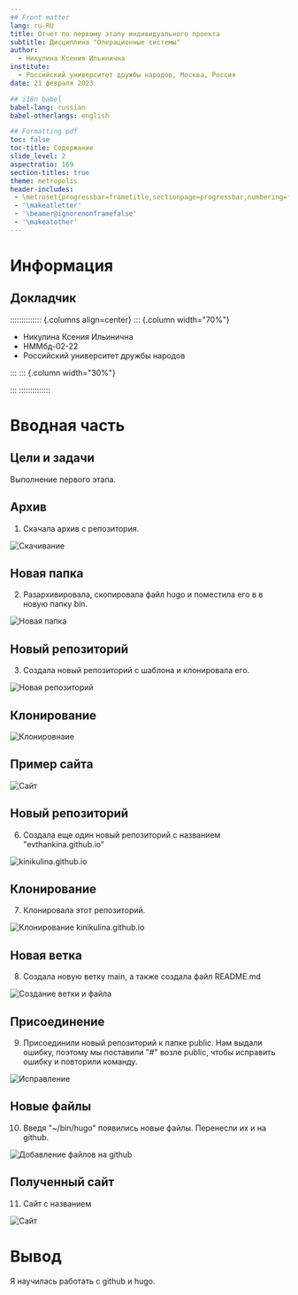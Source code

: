 ```yaml
---
## Front matter
lang: ru-RU
title: Отчет по первому этапу индивидуального проекта
subtitle: Дисциплина "Операционные системы"
author:
  - Никулина Ксения Ильинична
institute:
  - Российский университет дружбы народов, Москва, Россия
date: 21 февраля 2023

## i18n babel
babel-lang: russian
babel-otherlangs: english

## Formatting pdf
toc: false
toc-title: Содержание
slide_level: 2
aspectratio: 169
section-titles: true
theme: metropolis
header-includes:
 - \metroset{progressbar=frametitle,sectionpage=progressbar,numbering=fraction}
 - '\makeatletter'
 - '\beamer@ignorenonframefalse'
 - '\makeatother'
---
```


# Информация

## Докладчик

:::::::::::::: {.columns align=center}
::: {.column width="70%"}

  * Никулина Ксения Ильинична
  * НММбд-02-22
  * Российский университет дружбы народов
  

:::
::: {.column width="30%"}


:::
::::::::::::::

# Вводная часть

## Цели и задачи

Выполнение первого этапа.

## Архив

1. Скачала архив с репозитория. 

![Скачивание](./image/1.png)

## Новая папка

2. Разархивировала, скопировала файл hugo и поместила его в в новую папку bin. 

![Новая папка](./image/2.png)

## Новый репозиторий

3. Создала новый репозиторий с шаблона и клонировала его.

![Новая репозиторий](./image/3.png)

## Клонирование

![Клонировнаие](./image/4_.png)


## Пример сайта

![Сайт](./image/6.png)

## Новый репозиторий

6. Создала еще один новый репозиторий с названием "evthankina.github.io" 

![kinikulina.github.io](./image/3_.png)

## Клонирование

7. Клонировала этот репозиторий.

![Клонирование kinikulina.github.io](./image/4_.png)

## Новая ветка

8. Создала новую ветку main, а также создала файл README.md 

![Создание ветки и файла](./image/9.png)

## Присоединение

9. Присоединили новый репозиторий к папке public. 
Нам выдали ошибку, поэтому мы поставили "#" возле public, чтобы исправить ошибку и повторили команду.

![Исправление](./image/10.png)


## Новые файлы

10.  Введя "~/bin/hugo" появились новые файлы. Перенесли их и на github.

![Добавление файлов на github](./image/11.png)

## Полученный сайт 

11. Сайт с названием 


![Сайт](./image/12.png)

# Вывод

Я научилась работать с github и hugo.
